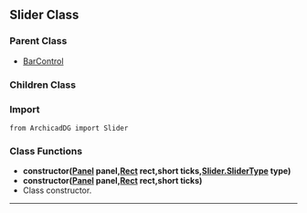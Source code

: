 ## Slider Class

### Parent Class
* [BarControl](BarControl.md)

### Children Class


### Import
```
from ArchicadDG import Slider
``` 

### Class Functions

* **constructor([Panel](../m_panel/Panel.md) panel,[Rect](../Rect.md) rect,short ticks,[Slider.SliderType](Slider_SliderType.md) type)**
* **constructor([Panel](../m_panel/Panel.md) panel,[Rect](../Rect.md) rect,short ticks)**
* Class constructor.
-----
